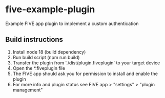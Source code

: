 # five-example-plugin
Example FIVE app plugin to implement a custom authentication

## Build instructions
1. Install node 18 (build dependency)
2. Run build script (npm run build)
3. Transfer the plugin from './dist/plugin.fiveplugin' to your target device
4. Open the *.fiveplugin file
5. The FIVE app should ask you for permission to install and enable the plugin
6. For more info and plugin status see FIVE app > "settings" > "plugin management"
